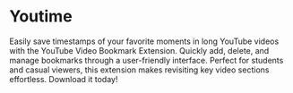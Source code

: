 # Youtime
Easily save timestamps of your favorite moments in long YouTube videos with the YouTube Video Bookmark Extension. Quickly add, delete, and manage bookmarks through a user-friendly interface. Perfect for students and casual viewers, this extension makes revisiting key video sections effortless. Download it today!
